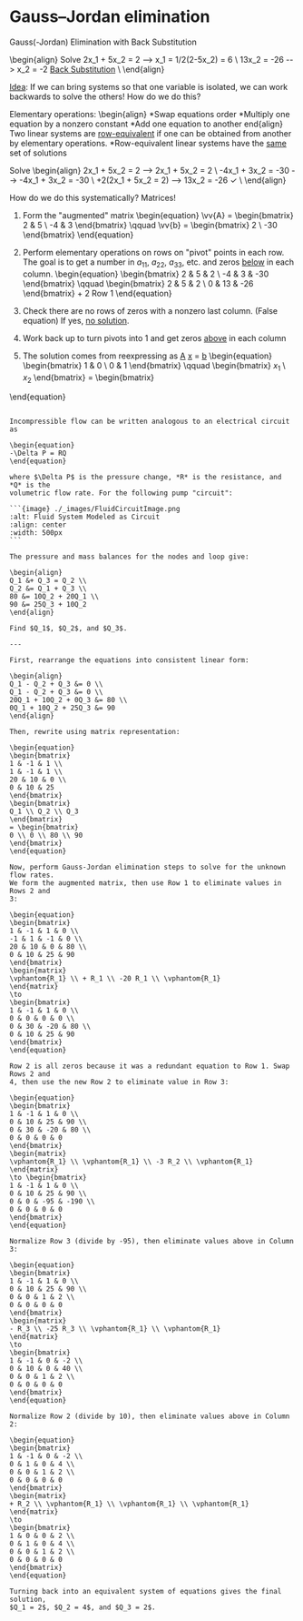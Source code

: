 # Gauss–Jordan elimination

Gauss(-Jordan) Elimination with Back Substitution

\begin{align}
Solve 2x_1 + 5x_2 = 2 --> x_1 = 1/2(2-5x_2) = 6 \\
13x_2 = -26 --> x_2 = -2   <ins>Back Substitution</ins> \\
\end{align}

<ins>Idea</ins>: If we can bring systems so that one variable is isolated, we 
can work backwards to solve the others! How do we do this?

Elementary operations: \begin{align} 
*Swap equations order
*Multiply one equation by a nonzero constant
*Add one equation to another
end{align}
Two linear systems are <ins>row-equivalent</ins> if one can be obtained from 
another by elementary operations.
 *Row-equivalent linear systems have the <ins>same</ins> set of solutions

Solve 
\begin{align}
2x_1 + 5x_2 = 2 --> 2x_1 + 5x_2 = 2 \\
-4x_1 + 3x_2 = -30 --> -4x_1 + 3x_2 = -30 \\
+2(2x_1 + 5x_2 = 2) --> 13x_2 = -26 &#10003; \\
\end{align}

How do we do this systematically? Matrices!
1. Form the "augmented" matrix 
\begin{equation}
\vv{A} = \begin{bmatrix} 2 & 5 \\ -4 & 3 \end{bmatrix} \qquad
\vv{b} = \begin{bmatrix} 2 \\ -30 \end{bmatrix}
\end{equation}
2. Perform elementary operations on rows on "pivot" points in each row.
The goal is to get a number in $a_11$, $a_22$, $a_33$, etc. and zeros <ins>below</ins>
in each column.
\begin{equation}
\begin{bmatrix} 2 & 5 & 2 \\ -4 & 3 & -30 \end{bmatrix} \qquad
\begin{bmatrix} 2 & 5 & 2 \\ 0 & 13 & -26 \end{bmatrix} + 2 Row 1
\end{equation}

3. Check there are no rows of zeros with a nonzero last column. (False equation)
If yes, <ins>no solution</ins>.

4. Work back up to turn pivots into 1 and get zeros <ins>above</ins> in each
column


5. The solution comes from reexpressing as <ins>A</ins> <ins>x</ins> = <ins>b</ins>
\begin{equation}
\begin{bmatrix} 1 & 0 \\ 0 & 1 \end{bmatrix} \qquad
 \begin{bmatrix} $x_1$ \\ $x_2$ \end{bmatrix}
= \begin{bmatrix}

\end{equation}

````{example} Pump circuit

Incompressible flow can be written analogous to an electrical circuit as

\begin{equation}
-\Delta P = RQ
\end{equation}

where $\Delta P$ is the pressure change, *R* is the resistance, and *Q* is the
volumetric flow rate. For the following pump "circuit":

```{image} ./_images/FluidCircuitImage.png
:alt: Fluid System Modeled as Circuit
:align: center
:width: 500px
```

The pressure and mass balances for the nodes and loop give:

\begin{align}
Q_1 &+ Q_3 = Q_2 \\
Q_2 &= Q_1 + Q_3 \\
80 &= 10Q_2 + 20Q_1 \\
90 &= 25Q_3 + 10Q_2
\end{align}

Find $Q_1$, $Q_2$, and $Q_3$.

---

First, rearrange the equations into consistent linear form:

\begin{align}
Q_1 - Q_2 + Q_3 &= 0 \\
Q_1 - Q_2 + Q_3 &= 0 \\
20Q_1 + 10Q_2 + 0Q_3 &= 80 \\
0Q_1 + 10Q_2 + 25Q_3 &= 90
\end{align}

Then, rewrite using matrix representation:

\begin{equation}
\begin{bmatrix}
1 & -1 & 1 \\
1 & -1 & 1 \\
20 & 10 & 0 \\
0 & 10 & 25
\end{bmatrix}
\begin{bmatrix}
Q_1 \\ Q_2 \\ Q_3
\end{bmatrix}
= \begin{bmatrix}
0 \\ 0 \\ 80 \\ 90
\end{bmatrix}
\end{equation}

Now, perform Gauss-Jordan elimination steps to solve for the unknown flow rates.
We form the augmented matrix, then use Row 1 to eliminate values in Rows 2 and
3:

\begin{equation}
\begin{bmatrix}
1 & -1 & 1 & 0 \\
-1 & 1 & -1 & 0 \\
20 & 10 & 0 & 80 \\
0 & 10 & 25 & 90
\end{bmatrix}
\begin{matrix}
\vphantom{R_1} \\ + R_1 \\ -20 R_1 \\ \vphantom{R_1}
\end{matrix}
\to
\begin{bmatrix}
1 & -1 & 1 & 0 \\
0 & 0 & 0 & 0 \\
0 & 30 & -20 & 80 \\
0 & 10 & 25 & 90
\end{bmatrix}
\end{equation}

Row 2 is all zeros because it was a redundant equation to Row 1. Swap Rows 2 and
4, then use the new Row 2 to eliminate value in Row 3:

\begin{equation}
\begin{bmatrix}
1 & -1 & 1 & 0 \\
0 & 10 & 25 & 90 \\
0 & 30 & -20 & 80 \\
0 & 0 & 0 & 0
\end{bmatrix}
\begin{matrix}
\vphantom{R_1} \\ \vphantom{R_1} \\ -3 R_2 \\ \vphantom{R_1}
\end{matrix}
\to \begin{bmatrix}
1 & -1 & 1 & 0 \\
0 & 10 & 25 & 90 \\
0 & 0 & -95 & -190 \\
0 & 0 & 0 & 0
\end{bmatrix}
\end{equation}

Normalize Row 3 (divide by -95), then eliminate values above in Column 3:

\begin{equation}
\begin{bmatrix}
1 & -1 & 1 & 0 \\
0 & 10 & 25 & 90 \\
0 & 0 & 1 & 2 \\
0 & 0 & 0 & 0
\end{bmatrix}
\begin{matrix}
- R_3 \\ -25 R_3 \\ \vphantom{R_1} \\ \vphantom{R_1}
\end{matrix}
\to
\begin{bmatrix}
1 & -1 & 0 & -2 \\
0 & 10 & 0 & 40 \\
0 & 0 & 1 & 2 \\
0 & 0 & 0 & 0
\end{bmatrix}
\end{equation}

Normalize Row 2 (divide by 10), then eliminate values above in Column 2:

\begin{equation}
\begin{bmatrix}
1 & -1 & 0 & -2 \\
0 & 1 & 0 & 4 \\
0 & 0 & 1 & 2 \\
0 & 0 & 0 & 0
\end{bmatrix}
\begin{matrix}
+ R_2 \\ \vphantom{R_1} \\ \vphantom{R_1} \\ \vphantom{R_1}
\end{matrix}
\to
\begin{bmatrix}
1 & 0 & 0 & 2 \\
0 & 1 & 0 & 4 \\
0 & 0 & 1 & 2 \\
0 & 0 & 0 & 0
\end{bmatrix}
\end{equation}

Turning back into an equivalent system of equations gives the final solution,
$Q_1 = 2$, $Q_2 = 4$, and $Q_3 = 2$.
````
